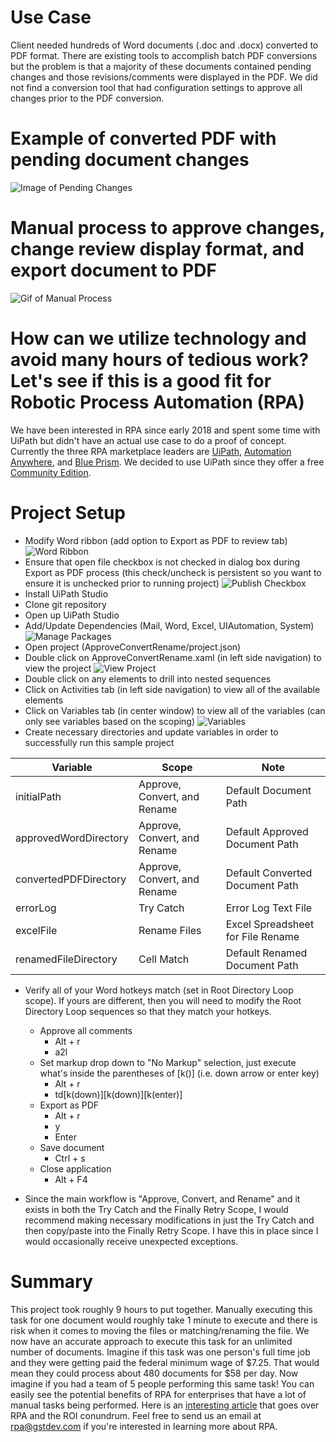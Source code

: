 # Use Case
Client needed hundreds of Word documents (.doc and .docx) converted to PDF format.  There are existing tools to accomplish batch PDF conversions but the problem is that a majority of these documents contained pending changes and those revisions/comments were displayed in the PDF.  We did not find a conversion tool that had configuration settings to approve all changes prior to the PDF conversion.

# Example of converted PDF with pending document changes
![Image of Pending Changes](https://s3.amazonaws.com/gst-public-share/github/gst_revisions_example.png)

# Manual process to approve changes, change review display format, and export document to PDF
![Gif of Manual Process](https://media.giphy.com/media/1ynCRohvQBcBimh1VB/giphy.gif)

# How can we utilize technology and avoid many hours of tedious work?  Let's see if this is a good fit for Robotic Process Automation (RPA)
We have been interested in RPA since early 2018 and spent some time with UiPath but didn't have an actual use case to do a proof of concept.  Currently the three RPA marketplace leaders are <a href="https://www.uipath.com" target="_blank">UiPath</a>, <a href="https://www.automationanywhere.com/" target="_blank">Automation Anywhere</a>, and <a href="https://www.blueprism.com" target="_blank">Blue Prism</a>.  We decided to use UiPath since they offer a free <a href="https://www.uipath.com/developers/community-edition-download" target="_blank">Community Edition</a>.

# Project Setup
* Modify Word ribbon (add option to Export as PDF to review tab)
![Word Ribbon](https://s3.amazonaws.com/gst-public-share/github/word_ribbon.png)
* Ensure that open file checkbox is not checked in dialog box during Export as PDF process (this check/uncheck is persistent so you want to ensure it is unchecked prior to running project)
![Publish Checkbox](https://s3.amazonaws.com/gst-public-share/github/open_file_checkbox.png)
* Install UiPath Studio
* Clone git repository
* Open up UiPath Studio
* Add/Update Dependencies (Mail, Word, Excel, UIAutomation, System)
![Manage Packages](https://s3.amazonaws.com/gst-public-share/github/manage_packages.png)
* Open project (ApproveConvertRename/project.json)
* Double click on ApproveConvertRename.xaml (in left side navigation) to view the project
![View Project](https://s3.amazonaws.com/gst-public-share/github/view_project.png)
* Double click on any elements to drill into nested sequences
* Click on Activities tab (in left side navigation) to view all of the available elements
* Click on Variables tab (in center window) to view all of the variables (can only see variables based on the scoping)
![Variables](https://s3.amazonaws.com/gst-public-share/github/variable_configuration.png)
* Create necessary directories and update variables in order to successfully run this sample project

| Variable  | Scope | Note |
| ------------- | ------------- | ------------- |
| initialPath  | Approve, Convert, and Rename  | Default Document Path  |
| approvedWordDirectory  | Approve, Convert, and Rename  | Default Approved Document Path  |
| convertedPDFDirectory  | Approve, Convert, and Rename  | Default Converted Document Path  |
| errorLog  | Try Catch  | Error Log Text File  |
| excelFile  | Rename Files  | Excel Spreadsheet for File Rename  |
| renamedFileDirectory  | Cell Match  | Default Renamed Document Path  |

* Verify all of your Word hotkeys match (set in Root Directory Loop scope).  If yours are different, then you will need to modify the Root Directory Loop sequences so that they match your hotkeys.
  * Approve all comments
    * Alt + r
    * a2l
  * Set markup drop down to "No Markup" selection, just execute what's inside the parentheses of [k()] (i.e. down arrow or enter key)
    * Alt + r
    * td[k(down)][k(down)][k(enter)]
  * Export as PDF
    * Alt + r
    * y
    * Enter
  * Save document
    * Ctrl + s
  * Close application
    * Alt + F4
  
* Since the main workflow is "Approve, Convert, and Rename" and it exists in both the Try Catch and the Finally Retry Scope, I would recommend making necessary modifications in just the Try Catch and then copy/paste into the Finally Retry Scope.  I have this in place since I would occasionally receive unexpected exceptions.

# Summary
This project took roughly 9 hours to put together.  Manually executing this task for one document would roughly take 1 minute to execute and there is risk when it comes to moving the files or matching/renaming the file.  We now have an accurate approach to execute this task for an unlimited number of documents.  Imagine if this task was one person's full time job and they were getting paid the federal minimum wage of $7.25.  That would mean they could process about 480 documents for $58 per day.  Now imagine if you had a team of 5 people performing this same task!  You can easily see the potential benefits of RPA for enterprises that have a lot of manual tasks being performed.  Here is an <a href="https://www.uipath.com/blog/rpa-and-the-roi-conundrum" target="_blank">interesting article</a> that goes over RPA and the ROI conundrum.  Feel free to send us an email at rpa@gstdev.com if you're interested in learning more about RPA.
